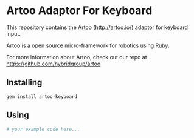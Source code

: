 # Artoo Adaptor For Keyboard

This repository contains the Artoo (http://artoo.io/) adaptor for keyboard
input.

Artoo is a open source micro-framework for robotics using Ruby.

For more information about Artoo, check out our repo at https://github.com/hybridgroup/artoo

## Installing

```
gem install artoo-keyboard
```

## Using

```ruby
# your example code here...
```
